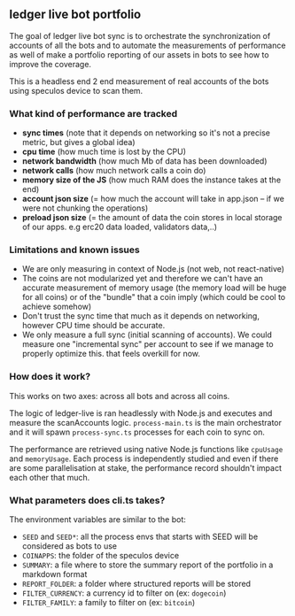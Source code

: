 ## ledger live bot portfolio

The goal of ledger live bot sync is to orchestrate the synchronization of accounts of all the bots and to automate the measurements of performance as well of make a portfolio reporting of our assets in bots to see how to improve the coverage.

This is a headless end 2 end measurement of real accounts of the bots using speculos device to scan them.

### What kind of performance are tracked

- **sync times** (note that it depends on networking so it's not a precise metric, but gives a global idea)
- **cpu time** (how much time is lost by the CPU)
- **network bandwidth** (how much Mb of data has been downloaded)
- **network calls** (how much network calls a coin do)
- **memory size of the JS** (how much RAM does the instance takes at the end)
- **account json size** (= how much the account will take in app.json – if we were not chunking the operations)
- **preload json size** (= the amount of data the coin stores in local storage of our apps. e.g erc20 data loaded, validators data,..)

### Limitations and known issues

- We are only measuring in context of Node.js (not web, not react-native)
- The coins are not modularized yet and therefore we can't have an accurate measurement of memory usage (the memory load will be huge for all coins) or of the "bundle" that a coin imply (which could be cool to achieve somehow)
- Don't trust the sync time that much as it depends on networking, however CPU time should be accurate.
- We only measure a full sync (initial scanning of accounts). We could measure one "incremental sync" per account to see if we manage to properly optimize this. that feels overkill for now.

### How does it work?

This works on two axes: across all bots and across all coins.

The logic of ledger-live is ran headlessly with Node.js and executes and measure the scanAccounts logic.
`process-main.ts` is the main orchestrator and it will spawn `process-sync.ts` processes for each coin to sync on.

The performance are retrieved using native Node.js functions like `cpuUsage` and `memoryUsage`. Each process is independently studied and even if there are some parallelisation at stake, the performance record shouldn't impact each other that much.

### What parameters does cli.ts takes?

The environment variables are similar to the bot:

- `SEED` and `SEED*`: all the process envs that starts with SEED will be considered as bots to use
- `COINAPPS`: the folder of the speculos device
- `SUMMARY`: a file where to store the summary report of the portfolio in a markdown format
- `REPORT_FOLDER`: a folder where structured reports will be stored
- `FILTER_CURRENCY`: a currency id to filter on (ex: `dogecoin`)
- `FILTER_FAMILY`: a family to filter on (ex: `bitcoin`)
